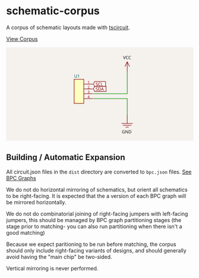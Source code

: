 # schematic-corpus

A corpus of schematic layouts made with [tscircuit](https://github.com/tscircuit/tscircuit).

[View Corpus](https://schematic-corpus.tscircuit.com/)

![](./designs/__snapshots__/design001.circuit-schematic.snap.svg)

## Building / Automatic Expansion

All circuit.json files in the `dist` directory are converted
to `bpc.json` files. [See BPC Graphs](https://github.com/tscircuit/bpc-graph)

We do not do horizontal mirroring of schematics, but orient
all schematics to be right-facing. It is expected that the
a version of each BPC graph will be mirrored horizontally.

We do not do combinatorial joining of right-facing jumpers with left-facing
jumpers, this should be managed by BPC graph partitioning stages (the stage
prior to matching- you can also run partitioning when there isn't a good matching)

Because we expect paritioning to be run before matching, the corpus should
only include right-facing variants of designs, and should generally avoid having
the "main chip" be two-sided.

Vertical mirroring is never performed.
